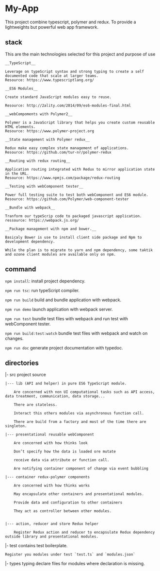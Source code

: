 # My-App

This project combine typescript, polymer and redux.
To provide a lightweights but powerful web app framework.

## stack

This are the main technologies selected for this project and purpose of use

    __TypeScript__

    Leverage on typeScript syntax and strong typing to create a self documented code that scale at larger teams.
    Resource: https://www.typescriptlang.org/

    __ES6 Modules__

    Create standard JavaScript modules easy to reuse.

    Resource: http://2ality.com/2014/09/es6-modules-final.html

    __webCompoments with Polymer2__

    Polymer is a JavaScript library that helps you create custom reusable HTML elements.
    Resource: https://www.polymer-project.org

    __State management with Polymer redux__

    Redux make easy complex state management of applications.
    Resource: https://github.com/tur-nr/polymer-redux

    __Routing with redux routing__

    Application routing integrated with Redux to mirror application state in the URL.
    Resource: https://www.npmjs.com/package/redux-routing

    __Testing with webComponent tester__

    Power full testing suite to test both webComponent and ES6 module.
    Resource: https://github.com/Polymer/web-component-tester

    __Bundle with webpack__

    Tranform our typeScrip code to packaged javascript application.
    ressource: https://webpack.js.org/

    __Package management with npm and bower.__

    Basicaly Bower is use to install client side package and Npm to development dependency.

    While the plan is to migrate to yarn and npm dependency, some taktik and ozone client modules are available only on npm.




## command

`npm install`: install project dependency.

`npm run tsc`: run typeScript compiler.

`npm run build` build and bundle application with webpack.

`npm run demo` launch application with webpack server.

`npm run test` bundle test files with webpack and run test with webComponent tester.

`npm run build:test:watch` bundle test files with webpack and watch on changes.

`npm run doc` generate project documentation with typedoc.


## directories

|- src project source

    |--- lib (API and helper) in pure ES6 TypeScript module.

        Are concerned with non UI computational tasks such as API access, data treatment, communication, data storage...

        There are stateless.

        Interact this others modules via asynchronous function call.

        There are build from a factory and most of the time there are singleton.

    |--- presentational reusable webComponent

        Are concerned with how thinks look

        Don’t specify how the data is loaded ore mutate

        receive data via attribute or function call.

        Are notifying container component of change via event bubbling

    |--- container redux-polymer components

        Are concerned with how thinks works

        May encapsulate other containers and presentational modules.

        Provide data and configuration to other containers

        They act as controller between other modules.


    |--- action, reducer and store Redux helper

        Register Redux action and reducer to encapsulate Redux dependency outside library and presentational modules.


|- test contains test boilerplate.

    Register you modules under test `test.ts` and `modules.json`

|- types typing
    declare files for modules where declaration is missing.





